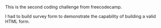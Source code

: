This is the second coding challenge from freecodecamp.

I had to build survey form to demonstrate the capability of building a valid HTML form.